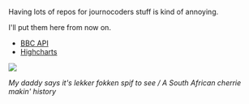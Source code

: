 Having lots of repos for journocoders stuff is kind of annoying.

I'll put them here from now on.

* [BBC API](https://github.com/JasonLeeFrench/journocoders-bbc-api)
* [Highcharts](https://github.com/JasonLeeFrench/journocoders-highcharts)

![](http://i.imgur.com/8naPLA8.gif)

*My daddy says it's lekker fokken spif to see / A South African cherrie makin' history*
